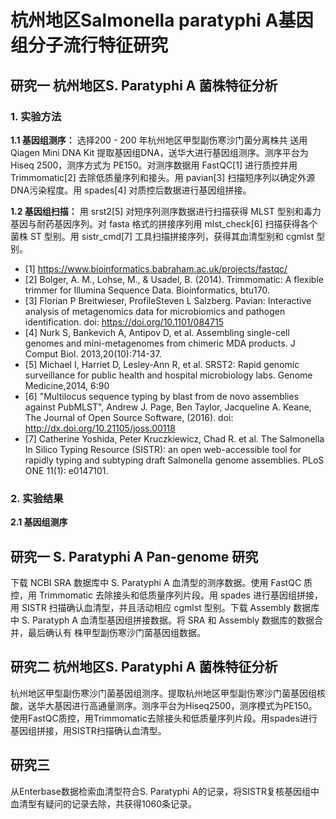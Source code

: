# 杭州地区Salmonella paratyphi A基因组分子流行特征研究

## 研究一 杭州地区S. Paratyphi A 菌株特征分析

### 1\. 实验方法

**1.1 基因组测序：** 选择200 - 200 年杭州地区甲型副伤寒沙门菌分离株共 送用 Qiagen Mini DNA Kit 提取基因组DNA，送华大进行基因组测序。测序平台为 Hiseq 2500，测序方式为 PE150。对测序数据用 FastQC[1] 进行质控并用 Trimmomatic[2] 去除低质量序列和接头。用 pavian[3] 扫描短序列以确定外源DNA污染程度。用 spades[4] 对质控后数据进行基因组拼接。

**1.2 基因组扫描：** 用 srst2[5] 对短序列测序数据进行扫描获得 MLST 型别和毒力基因与耐药基因序列。对 fasta 格式的拼接序列用 mlst_check[6] 扫描获得各个菌株 ST 型别。用 sistr_cmd[7] 工具扫描拼接序列，获得其血清型别和 cgmlst 型别。

* [1] <https://www.bioinformatics.babraham.ac.uk/projects/fastqc/>
* [2] Bolger, A. M., Lohse, M., & Usadel, B. (2014). Trimmomatic: A flexible trimmer for Illumina Sequence Data. Bioinformatics, btu170.
* [3] Florian P Breitwieser, ProfileSteven L Salzberg. Pavian: Interactive analysis of metagenomics data for microbiomics and pathogen identification. doi: <https://doi.org/10.1101/084715>
* [4] Nurk S, Bankevich A, Antipov D, et al. Assembling single-cell genomes and mini-metagenomes from chimeric MDA products. J Comput Biol. 2013,20(10):714-37.
* [5] Michael I, Harriet D, Lesley-Ann R, et al. SRST2: Rapid genomic surveillance for public health and hospital microbiology labs. Genome Medicine,2014, 6:90
* [6] "Multilocus sequence typing by blast from de novo assemblies against PubMLST", Andrew J. Page, Ben Taylor, Jacqueline A. Keane, The Journal of Open Source Software, (2016). doi: <http://dx.doi.org/10.21105/joss.00118>
* [7] Catherine Yoshida, Peter Kruczkiewicz, Chad R. et al. The Salmonella In Silico Typing Resource (SISTR): an open web-accessible tool for rapidly typing and subtyping draft Salmonella genome assemblies. PLoS ONE 11(1): e0147101.

### 2\. 实验结果

**2.1 基因组测序**

## 研究一 S. Paratyphi A Pan-genome 研究

下载 NCBI SRA 数据库中 S. Paratyphi A 血清型的测序数据。使用 FastQC 质控，用 Trimmomatic 去除接头和低质量序列片段。用 spades 进行基因组拼接，用 SISTR 扫描确认血清型，并且活动相应 cgmlst 型别。下载 Assembly 数据库中 S. Paratyph A 血清型基因组拼接数据。将 SRA 和 Assembly 数据库的数据合并，最后确认有 株甲型副伤寒沙门菌基因组数据。

## 研究二 杭州地区S. Paratyphi A 菌株特征分析

杭州地区甲型副伤寒沙门菌基因组测序。提取杭州地区甲型副伤寒沙门菌基因组核酸，送华大基因进行高通量测序。测序平台为Hiseq2500，测序模式为PE150。使用FastQC质控，用Trimmomatic去除接头和低质量序列片段。用spades进行基因组拼接，用SISTR扫描确认血清型。

## 研究三

从Enterbase数据检索血清型符合S. Paratyphi A的记录，将SISTR复核基因组中血清型有疑问的记录去除，共获得1060条记录。
